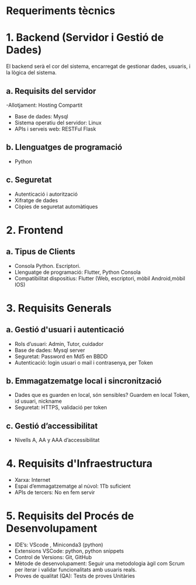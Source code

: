 # Requeriments tècnics
# 1. Backend (Servidor i Gestió de Dades)
El backend serà el cor del sistema, encarregat de gestionar dades, usuaris, i la lògica del sistema.

## a. Requisits del servidor
-Allotjament: Hosting Compartit
- Base de dades: Mysql
- Sistema operatiu del servidor: Linux
- APIs i serveis web: RESTFul Flask
## b. Llenguatges de programació
- Python

## c. Seguretat
- Autenticació i autorització
- Xifratge de dades
- Còpies de seguretat automàtiques
# 2. Frontend
## a. Tipus de Clients
- Consola Python. Escriptori.
- Llenguatge de programació: Flutter, Python Consola
- Compatibilitat dispositius: Flutter (Web, escriptori, mòbil Android,mòbil IOS)
# 3. Requisits Generals
## a. Gestió d'usuari i autenticació
- Rols d’usuari: Admin, Tutor, cuidador
- Base de dades: Mysql server
- Seguretat: Password en Md5 en BBDD
- Autenticació: login usuari o mail i contrasenya, per Token
## b. Emmagatzematge local i sincronització
- Dades que es guarden en local, són sensibles? Guardem en local Token, id usuari, nickname
- Seguretat: HTTPS, validació per token
## c. Gestió d’accessibilitat
- Nivells A, AA y AAA d’accessibilitat
# 4. Requisits d'Infraestructura
- Xarxa: Internet
- Espai d’emmagatzematge al núvol: 1Tb suficient
- APIs de tercers: No en fem servir
# 5. Requisits del Procés de Desenvolupament
- IDE’s: VScode , Miniconda3 (python)
- Extensions VSCode: python, python snippets
- Control de Versions: Git, GitHub
- Mètode de desenvolupament: Seguir una metodologia àgil com Scrum per iterar i validar funcionalitats amb usuaris reals.
- Proves de qualitat (QA): Tests de proves Unitàries